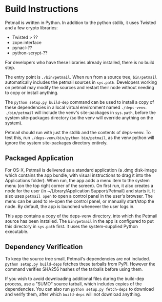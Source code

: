 Build Instructions
==================

Petmail is written in Python. In addition to the python stdlib, it uses
Twisted and a few crypto libraries:

* Twisted > ??
* zope.interface
* pynacl-??
* python-scrypt-??

For developers who have these libraries already installed, there is no build
step.

The entry point is `./bin/petmail`. When run from a source tree,
`bin/petmail` automatically includes the petmail sources in `sys.path`.
Developers working on petmail may modify the sources and restart their node
without needing to copy or install anything.

The `python setup.py build-dep` command can be used to install a copy of
these dependencies in a local virtual environment named `./deps-venv`.
`./bin/petmail` will include the venv's site-packages in `sys.path`, before
the system site-packages directory (so the venv will override anything on the
system).

Petmail should run with just the stdlib and the contents of deps-venv. To
test this, run `./deps-venv/bin/python bin/petmail`, as the venv python will
ignore the system site-packages directory entirely.

Packaged Application
--------------------

For OS-X, Petmail is delivered as a standard application (a .dmg disk-image
which contains the app bundle, with visual instructions to drag it into the
Applications folder). When run, the app adds a menu item to the system menu
(on the top right corner of the screen). On first run, it also creates a node
for the user (in ~/Library/Application Support/Petmail) and starts it. It
also uses `petmail open` to open a control panel in the user's browser. The
menu can be used to re-open the control panel, or manually start/stop the
node. By default, the app is launched whenever the user logs in.

This app contains a copy of the deps-venv directory, into which the Petmail
source has been installed. The `bin/petmail` in the app is configured to put
this directory in `sys.path` first. It uses the system-supplied Python
executable.

Dependency Verification
-----------------------

To keep the source tree small, Petmail's dependencies are not included.
`python setup.py build-deps` fetches these tarballs from PyPI. However the
command verifies SHA256 hashes of the tarballs before using them.

If you wish to avoid downloading additional files during the build-dep
process, use a "SUMO" source tarball, which includes copies of the
dependencies. You can also run `python setup.py fetch-deps` to download and
verify them, after which `build-deps` will not download anything.
